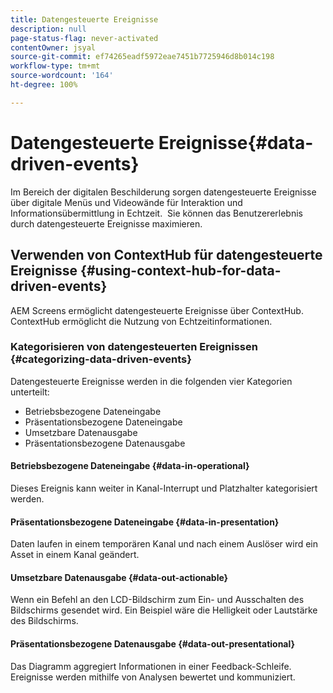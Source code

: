 ```yaml
---
title: Datengesteuerte Ereignisse
description: null
page-status-flag: never-activated
contentOwner: jsyal
source-git-commit: ef74265eadf5972eae7451b7725946d8b014c198
workflow-type: tm+mt
source-wordcount: '164'
ht-degree: 100%

---
```



# Datengesteuerte Ereignisse{#data-driven-events}

Im Bereich der digitalen Beschilderung sorgen datengesteuerte Ereignisse über digitale Menüs und Videowände für Interaktion und Informationsübermittlung in Echtzeit.  Sie können das Benutzererlebnis durch datengesteuerte Ereignisse maximieren.

## Verwenden von ContextHub für datengesteuerte Ereignisse    {#using-context-hub-for-data-driven-events}

AEM Screens ermöglicht datengesteuerte Ereignisse über ContextHub. ContextHub ermöglicht die Nutzung von Echtzeitinformationen.

### Kategorisieren von datengesteuerten Ereignissen {#categorizing-data-driven-events}

Datengesteuerte Ereignisse werden in die folgenden vier Kategorien unterteilt:

* Betriebsbezogene Dateneingabe
* Präsentationsbezogene Dateneingabe   
* Umsetzbare Datenausgabe
* Präsentationsbezogene Datenausgabe   

#### Betriebsbezogene Dateneingabe {#data-in-operational}

Dieses Ereignis kann weiter in Kanal-Interrupt und Platzhalter kategorisiert werden.

#### Präsentationsbezogene Dateneingabe    {#data-in-presentation}

Daten laufen in einem temporären Kanal und nach einem Auslöser wird ein Asset in einem Kanal geändert.

#### Umsetzbare Datenausgabe {#data-out-actionable}

Wenn ein Befehl an den LCD-Bildschirm zum Ein- und Ausschalten des Bildschirms gesendet wird. Ein Beispiel wäre die Helligkeit oder Lautstärke des Bildschirms.

#### Präsentationsbezogene Datenausgabe    {#data-out-presentational}

Das Diagramm aggregiert Informationen in einer Feedback-Schleife. Ereignisse werden mithilfe von Analysen bewertet und kommuniziert.
